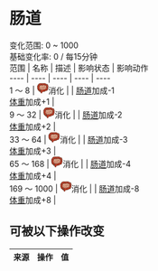 # 肠道  
变化范围: 0 ~ 1000  
基础变化率: 0 / 每15分钟  
范围  |  名称  |  描述  |  影响状态  |  影响动作  
----  |  ----  |  ----  |  ----  |  ----  
1 ～ 8  |  <img decoding="async" src="Sprite/Intestines.png" style="width:20px;">消化  |    |  [肠道](Intestines.md)加成-1<br>[体重](Weight.md)加成+1  |    
9 ～ 32  |  <img decoding="async" src="Sprite/Intestines.png" style="width:20px;">消化  |    |  [肠道](Intestines.md)加成-2<br>[体重](Weight.md)加成+2  |    
33 ～ 64  |  <img decoding="async" src="Sprite/Intestines.png" style="width:20px;">消化  |    |  [肠道](Intestines.md)加成-3<br>[体重](Weight.md)加成+3  |    
65 ～ 168  |  <img decoding="async" src="Sprite/Intestines.png" style="width:20px;">消化  |    |  [肠道](Intestines.md)加成-4<br>[体重](Weight.md)加成+4  |    
169 ～ 1000  |  <img decoding="async" src="Sprite/Intestines.png" style="width:20px;">消化  |    |  [肠道](Intestines.md)加成-8<br>[体重](Weight.md)加成+8  |    
## 可被以下操作改变  
来源  |  操作  |  值  
----  |  ----  |  ----  
